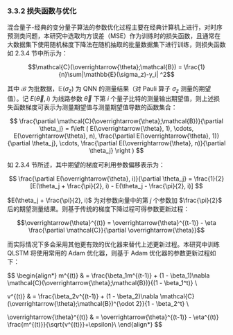 ### 3.3.2 损失函数与优化

混合量子-经典的变分量子算法的参数优化过程主要在经典计算机上进行，对时序预测类问题，本研究中选取均方误差（MSE）作为训练时的损失函数，且通常在大数据集下使用随机梯度下降法在随机抽取的批量数据集下进行训练，则损失函数如 2.3.4 节中所示为：

$$\mathcal{C}(\overrightarrow{\theta};\mathcal{B}) = \frac{1}{n}\sum|\mathbb{E}(\sigma_z)-y_i| ^2$$

其中 $\mathcal{B}$ 为批数据，$\mathbb{E}(\sigma_z)$ 为 QNN 的测量结果（对 Pauli 算子 $\sigma_z$ 测量的期望值）。记 $E(\overrightarrow{\theta},i)$ 为线路参数 $\overrightarrow{\theta}$ 下第 $i$ 个量子比特的测量输出期望值，则上述损失函数梯度可表示为测量期望值与测量期望值导数的函数集合：

$$
\frac{\partial 
\mathcal{C}(\overrightarrow{\theta};\mathcal{B})}{\partial \theta_j} = f\left ( E(\overrightarrow{\theta}, 1), \cdots, E(\overrightarrow{\theta}, n), \frac{\partial E(\overrightarrow{\theta}, 1)}{\partial \theta_j}, \cdots, \frac{\partial E(\overrightarrow{\theta}, n)}{\partial \theta_j} \right ) 
$$

如 2.3.4 节所述，其中期望的梯度可利用参数偏移表示为：

$$
\frac{\partial E(\overrightarrow{\theta}, i)}{\partial \theta_j}  = \frac{1}{2}[E(\theta_j + \frac{\pi}{2}, i) - E(\theta_j - \frac{\pi}{2}, i)]
$$

$E(\theta_j + \frac{\pi}{2}, i)$ 为对参数向量中的第 $j$ 个参数加 $\frac{\pi}{2}$ 后的期望测量结果。则基于传统的梯度下降过程可得参数更新过程：

$$\overrightarrow{\theta}^{(t)} = \overrightarrow{\theta}^{(t-1)} - \eta \frac{\partial 
\mathcal{C}}{\partial \overrightarrow{\theta}}$$

而实际情况下多会采用其他更有效的优化器来替代上述更新过程。本研究中训练 QLSTM 将使用常用的 Adam 优化器，则基于 Adam 优化器的参数更新过程如下：

$$
\begin{align*}
   m^{(t)} & = \frac{\beta_1m^{(t-1)} + (1 - \beta_1)\nabla \mathcal{C}(\overrightarrow{\theta};\mathcal{B})}{(1 - \beta_1^t)} \\

   v^{(t)} & = \frac{\beta_2v^{(t-1)} + (1 - \beta_2)\nabla \mathcal{C}(\overrightarrow{\theta};\mathcal{B})^{\odot 2}}{1 - \beta_2^t} \\
   
  \overrightarrow{\theta}^{(t)} & = \overrightarrow{\theta}^{(t-1)} - \eta^{(t)} \frac{m^{(t)}}{\sqrt{v^{(t)}}+\epsilon}\\
\end{align*}
$$
